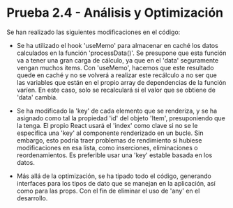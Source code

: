 # Prueba 2.4 - Análisis y Optimización

Se han realizado las siguientes modificaciones en el código:

- Se ha utilizado el hook 'useMemo' para almacenar en caché los datos calculados en la función 'processData()'. Se presupone que esta función va a tener una gran carga de cálculo, ya que en el 'data' seguramente vengan muchos items. Con 'useMemo', hacemos que este resultado quede en caché y no se volverá a realizar este recálculo a no ser que las variables que están en el propio array de dependencias de la función varíen. En este caso, solo se recalculará si el valor que se obtiene de 'data' cambia.

- Se ha modificado la 'key' de cada elemento que se renderiza, y se ha asignado como tal la propiedad 'id' del objeto 'Item', presuponiendo que la tenga. El propio React usará el 'index' como clave si no se le especifica una 'key' al componente renderizado en un bucle. Sin embargo, esto podría traer problemas de rendimiento si hubiese modificaciones en esa lista, como inserciones, eliminaciones o reordenamientos. Es preferible usar una 'key' estable basada en los datos.

- Más allá de la optimización, se ha tipado todo el código, generando interfaces para los tipos de dato que se manejan en la aplicación, así como para las props. Con el fin de eliminar el uso de 'any' en el desarrollo.